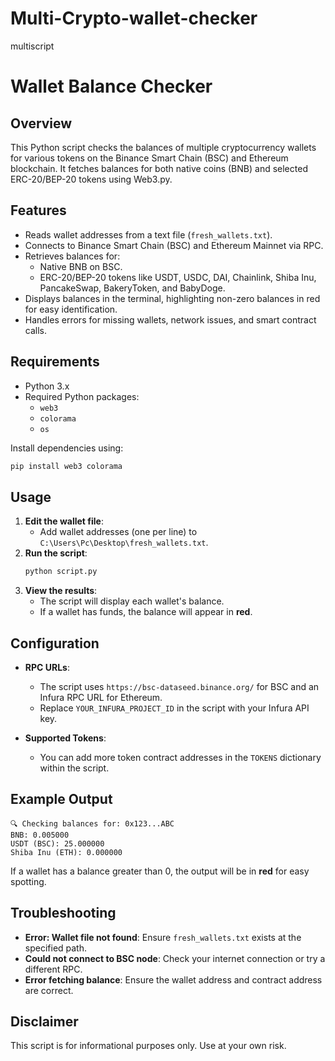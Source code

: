 # Multi-Crypto-wallet-checker
multiscript
# Wallet Balance Checker

## Overview
This Python script checks the balances of multiple cryptocurrency wallets for various tokens on the Binance Smart Chain (BSC) and Ethereum blockchain. It fetches balances for both native coins (BNB) and selected ERC-20/BEP-20 tokens using Web3.py.

## Features
- Reads wallet addresses from a text file (`fresh_wallets.txt`).
- Connects to Binance Smart Chain (BSC) and Ethereum Mainnet via RPC.
- Retrieves balances for:
  - Native BNB on BSC.
  - ERC-20/BEP-20 tokens like USDT, USDC, DAI, Chainlink, Shiba Inu, PancakeSwap, BakeryToken, and BabyDoge.
- Displays balances in the terminal, highlighting non-zero balances in red for easy identification.
- Handles errors for missing wallets, network issues, and smart contract calls.

## Requirements
- Python 3.x
- Required Python packages:
  - `web3`
  - `colorama`
  - `os`

Install dependencies using:
```sh
pip install web3 colorama
```

## Usage
1. **Edit the wallet file**:
   - Add wallet addresses (one per line) to `C:\Users\Pc\Desktop\fresh_wallets.txt`.
2. **Run the script**:
   ```sh
   python script.py
   ```
3. **View the results**:
   - The script will display each wallet's balance.
   - If a wallet has funds, the balance will appear in **red**.

## Configuration
- **RPC URLs**:
  - The script uses `https://bsc-dataseed.binance.org/` for BSC and an Infura RPC URL for Ethereum.
  - Replace `YOUR_INFURA_PROJECT_ID` in the script with your Infura API key.

- **Supported Tokens**:
  - You can add more token contract addresses in the `TOKENS` dictionary within the script.

## Example Output
```
🔍 Checking balances for: 0x123...ABC
BNB: 0.005000
USDT (BSC): 25.000000
Shiba Inu (ETH): 0.000000
```

If a wallet has a balance greater than 0, the output will be in **red** for easy spotting.

## Troubleshooting
- **Error: Wallet file not found**: Ensure `fresh_wallets.txt` exists at the specified path.
- **Could not connect to BSC node**: Check your internet connection or try a different RPC.
- **Error fetching balance**: Ensure the wallet address and contract address are correct.

## Disclaimer
This script is for informational purposes only. Use at your own risk.

